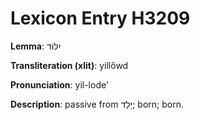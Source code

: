 # Lexicon Entry H3209

**Lemma**: יִלּוֹד

**Transliteration (xlit)**: yillôwd

**Pronunciation**: yil-lode'

**Description**:
passive from יָלַד; born; born.
